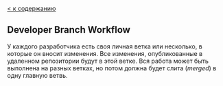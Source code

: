 [< к содержанию](./readme.md)

## Developer Branch Workflow

У каждого разработчика есть своя личная ветка или несколько, в которые он вносит изменения. Все изменения, опубликованные в удаленном репозитории будут в этой ветке. Вся работа может быть выполнена на разных ветках, но потом должна будет слита (*merged*) в одну главную ветвь.